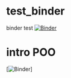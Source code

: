 # test_binder
binder test
[![Binder](https://mybinder.org/badge_logo.svg)](https://mybinder.org/v2/gh/fontainedeseaux/test_binder/HEAD?urlpath=%2Fnotebooks%2Farbres_binaires.ipynb)

# intro POO
[![Binder](https://mybinder.org/badge_logo.svg)]


